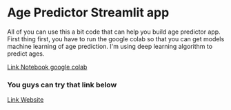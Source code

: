 # Age Predictor Streamlit app

All of you can use this a bit code that can help you build age predictor app. First thing first, you have to run the google colab so that you can get models machine learning of age prediction. I'm using deep learning algorithm to predict ages.

[Link Notebook google colab](https://github.com/lovelyoyrmia/machine-learning-notebook/blob/main/age_prediction.ipynb)

### You guys can try that link below
[Link Website](https://share.streamlit.io/lovelyoyrmia/age-predictor/app.py)
